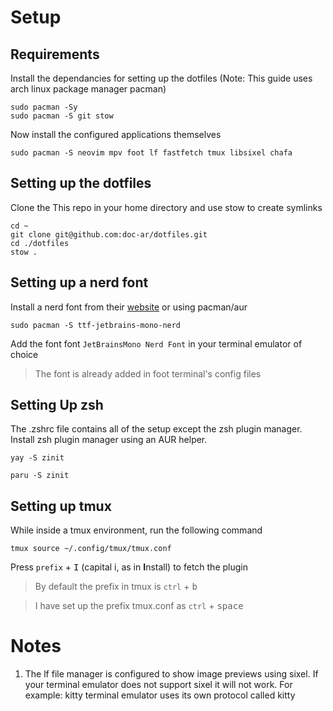 # Setup

## Requirements

Install the dependancies for setting up the dotfiles (Note: This guide uses arch linux package manager pacman)

```
sudo pacman -Sy
sudo pacman -S git stow
```

Now install the configured applications themselves

```
sudo pacman -S neovim mpv foot lf fastfetch tmux libsixel chafa
```

## Setting up the dotfiles

Clone the This repo in your home directory and use stow to create symlinks

```
cd ~
git clone git@github.com:doc-ar/dotfiles.git
cd ./dotfiles
stow .
```

## Setting up a nerd font

Install a nerd font from their [website](https://www.nerdfonts.com/) or using pacman/aur

```
sudo pacman -S ttf-jetbrains-mono-nerd
```

Add the font font `JetBrainsMono Nerd Font` in your terminal emulator of choice

> The font is already added in foot terminal's config files

## Setting Up zsh

The .zshrc file contains all of the setup except the zsh plugin manager. Install zsh plugin manager using an AUR helper.

```
yay -S zinit
```

```
paru -S zinit
```

## Setting up tmux

While inside a tmux environment, run the following command

```
tmux source ~/.config/tmux/tmux.conf
```

Press `prefix` + <kbd>I</kbd> (capital i, as in **I**nstall) to fetch the plugin

> By default the prefix in tmux is `ctrl` + <kbd>b</kbd>

> I have set up the prefix tmux.conf as `ctrl` + <kbd>space</kbd>

# Notes

1. The lf file manager is configured to show image previews using sixel. If your terminal emulator does not support sixel it will not work. For example: kitty terminal emulator uses its own protocol called kitty
